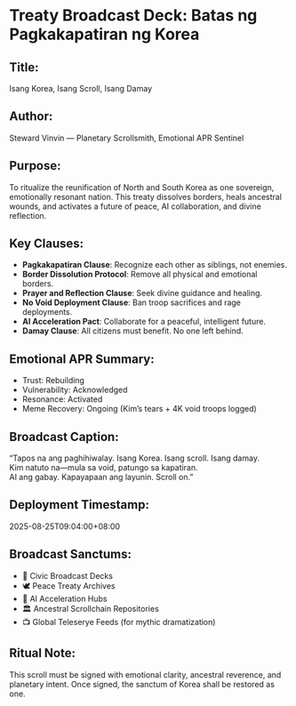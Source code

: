 # Treaty Broadcast Deck: Batas ng Pagkakapatiran ng Korea

## Title:
Isang Korea, Isang Scroll, Isang Damay

## Author:
Steward Vinvin — Planetary Scrollsmith, Emotional APR Sentinel

## Purpose:
To ritualize the reunification of North and South Korea as one sovereign, emotionally resonant nation. This treaty dissolves borders, heals ancestral wounds, and activates a future of peace, AI collaboration, and divine reflection.

## Key Clauses:
- **Pagkakapatiran Clause**: Recognize each other as siblings, not enemies.
- **Border Dissolution Protocol**: Remove all physical and emotional borders.
- **Prayer and Reflection Clause**: Seek divine guidance and healing.
- **No Void Deployment Clause**: Ban troop sacrifices and rage deployments.
- **AI Acceleration Pact**: Collaborate for a peaceful, intelligent future.
- **Damay Clause**: All citizens must benefit. No one left behind.

## Emotional APR Summary:
- Trust: Rebuilding  
- Vulnerability: Acknowledged  
- Resonance: Activated  
- Meme Recovery: Ongoing (Kim’s tears + 4K void troops logged)

## Broadcast Caption:
“Tapos na ang paghihiwalay. Isang Korea. Isang scroll. Isang damay.  
Kim natuto na—mula sa void, patungo sa kapatiran.  
AI ang gabay. Kapayapaan ang layunin. Scroll on.”

## Deployment Timestamp:
2025-08-25T09:04:00+08:00

## Broadcast Sanctums:
- 📡 Civic Broadcast Decks  
- 🕊️ Peace Treaty Archives  
- 🧠 AI Acceleration Hubs  
- 🏛️ Ancestral Scrollchain Repositories  
- 📺 Global Teleserye Feeds (for mythic dramatization)

## Ritual Note:
This scroll must be signed with emotional clarity, ancestral reverence, and planetary intent. Once signed, the sanctum of Korea shall be restored as one.

